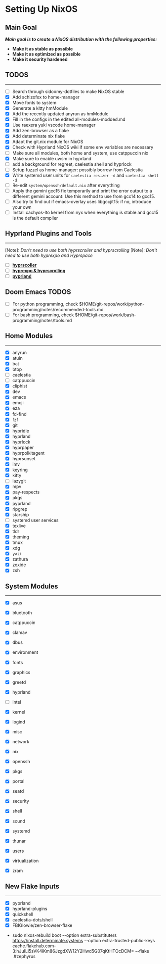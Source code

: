 # Setting Up NixOS
## Main Goal
***Main goal is to create a NixOS distribution with the following properties:***
  - __Make it as stable as possible__
  - __Make it as optimized as possible__
  - __Make it security hardened__

## TODOS
***
- [ ] Search through sidoomy-dotfiles to make NixOS stable
- [x] Add schizofox to home-manager
- [x] Move fonts to system
- [x] Generate a kitty hmModule
- [x] Add the recently updated anyrun as hmModule
- [x] Fill in the configs in the edited all-modules-modded.md
- [x] Use raexera yuki vscode home-manager
- [x] Add zen-browser as a flake
- [x] Add determinate nix flake
- [x] Adapt the git.nix module for NixOS
- [x] Check with Hyprland NixOS wiki if some env variables are necessary
- [ ] Make sure all modules, both home and system, use catppuccin nix
- [x] Make sure to enable uwsm in hyprland
- [ ] add a background for regreet, caelestia shell and hyprlock
- [ ] Setup fuzzel as home-manager: possibly borrow from Caelestia
- [x] Write systemd user units for `caelestia resizer -d` and `caelestia shell -d`
- [ ] Re-edit `system/openssh/default.nix` after everything
- [ ] Apply the gemini gcc15 fix temporarily and print the error output to a different gemini account: Use this method to use from gcc14 to gcc15.
- [ ] Also try to find out if emacs-overlay uses libgccjit15: if no, introduce your own
- [ ] Install cachyos-lto kernel from nyx when everything is stable and gcc15 is the default compiler

## Hyprland Plugins and Tools

***
[Note]: _Don't need to use both hyprscroller and hyprscrolling_
[Note]: _Don't need to use both hyprexpo and Hyprspace_

- [ ] [**hyprscoller**](https://github.com/cpiber/hyprscroller)
- [ ] [**hyprexpo & hyprscrolling**](https://github.com/hyprwm/hyprland-plugins)
- [ ] [**pyprland**](https://github.com/hyprland-community/pyprland)

## Doom Emacs TODOS
- [ ] For python programming, check $HOME/git-repos/work/python-programming/notes/recommended-tools.md
- [ ] For bash programming, check $HOME/git-repos/work/bash-programming/notes/tools.md

## Home Modules

***

- [x] anyrun
- [x] atuin
- [x] bat
- [x] btop
- [ ] caelestia
- [ ] catppuccin
- [x] cliphist
- [x] dev
- [x] emacs
- [x] emoji
- [x] eza
- [x] fd-find
- [x] fzf
- [x] git
- [x] hypridle
- [x] hyprland
- [x] hyprlock
- [x] hyprpaper
- [x] hyprpolkitagent
- [x] hyprsunset
- [x] imv
- [x] keyring
- [x] kitty
- [ ] lazygit
- [x] mpv
- [x] pay-respects
- [x] pkgs
- [x] pyprland
- [x] ripgrep
- [x] starship
- [ ] systemd user services
- [x] texlive
- [x] tldr
- [x] theming
- [x] tmux
- [x] xdg
- [x] yazi
- [x] zathura
- [x] zoxide
- [x] zsh

## System Modules

***

- [x] asus
- [x] bluetooth
- [x] catppuccin
- [x] clamav
- [x] dbus
- [x] environment
- [x] fonts
- [x] graphics
- [x] greetd
- [x] hyprland
- [ ] intel
- [x] kernel
- [x] logind
- [x] misc
- [x] network
- [x] nix
- [x] openssh
- [x] pkgs
- [x] portal
- [x] seatd
- [x] security
- [x] shell
- [x] sound
- [x] systemd
- [x] thunar
- [x] users
- [x] virtualization
- [x] zram


## New Flake Inputs

***

- [x] pyprland
- [x] hyprland-plugins
- [x] quickshell
- [x] caelestia-dots/shell
- [x] FBIGlowie/zen-browser-flake

- sudo nixos-rebuild boot --option extra-substituters https://install.determinate.systems --option extra-trusted-public-keys cache.flakehub.com-3:hJuILl5sVK4iKm86JzgdXW12Y2Hwd5G07qKtHTOcDCM= --flake .#zephyrus
